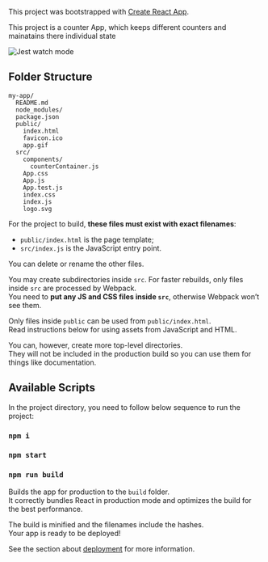 This project was bootstrapped with [Create React App](https://github.com/facebookincubator/create-react-app).

This project is a counter App, which keeps different counters and mainatains there individual state<br>

![Jest watch mode](https://github.com/yesarpit/counterApp/app/public/app.gif)


## Folder Structure
```
my-app/
  README.md
  node_modules/
  package.json
  public/
    index.html
    favicon.ico
    app.gif
  src/
    components/
      counterContainer.js
    App.css
    App.js
    App.test.js
    index.css
    index.js
    logo.svg
```

For the project to build, **these files must exist with exact filenames**:

* `public/index.html` is the page template;
* `src/index.js` is the JavaScript entry point.

You can delete or rename the other files.

You may create subdirectories inside `src`. For faster rebuilds, only files inside `src` are processed by Webpack.<br>
You need to **put any JS and CSS files inside `src`**, otherwise Webpack won’t see them.

Only files inside `public` can be used from `public/index.html`.<br>
Read instructions below for using assets from JavaScript and HTML.

You can, however, create more top-level directories.<br>
They will not be included in the production build so you can use them for things like documentation.

## Available Scripts

In the project directory, you need to follow below sequence to run the project:

### `npm i`

### `npm start`

### `npm run build`

Builds the app for production to the `build` folder.<br>
It correctly bundles React in production mode and optimizes the build for the best performance.

The build is minified and the filenames include the hashes.<br>
Your app is ready to be deployed!

See the section about [deployment](#deployment) for more information.

